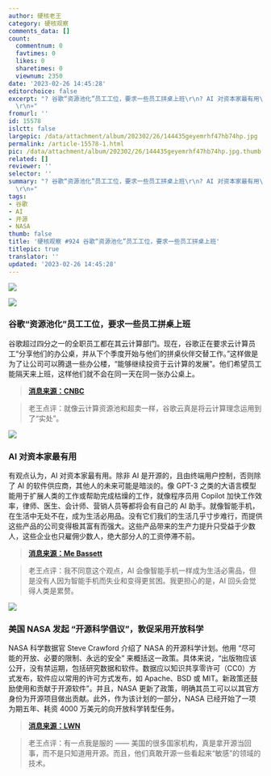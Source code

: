 ```yaml
---
author: 硬核老王
category: 硬核观察
comments_data: []
count:
  commentnum: 0
  favtimes: 0
  likes: 0
  sharetimes: 0
  viewnum: 2350
date: '2023-02-26 14:45:28'
editorchoice: false
excerpt: "? 谷歌“资源池化”员工工位，要求一些员工拼桌上班\r\n? AI 对资本家最有用\r\n? 美国 NASA 发起 “开源科学倡议”，敦促采用开放科学\r\n»
  \r\n»"
fromurl: ''
id: 15578
islctt: false
largepic: /data/attachment/album/202302/26/144435geyemrhf47hb74hp.jpg
permalink: /article-15578-1.html
pic: /data/attachment/album/202302/26/144435geyemrhf47hb74hp.jpg.thumb.jpg
related: []
reviewer: ''
selector: ''
summary: "? 谷歌“资源池化”员工工位，要求一些员工拼桌上班\r\n? AI 对资本家最有用\r\n? 美国 NASA 发起 “开源科学倡议”，敦促采用开放科学\r\n»
  \r\n»"
tags:
- 谷歌
- AI
- 开源
- NASA
thumb: false
title: '硬核观察 #924 谷歌“资源池化”员工工位，要求一些员工拼桌上班'
titlepic: true
translator: ''
updated: '2023-02-26 14:45:28'
---
```


![](/data/attachment/album/202302/26/144435geyemrhf47hb74hp.jpg)


![](/data/attachment/album/202302/26/144447dul3az2ku5q2wx4k.jpg)


### 谷歌“资源池化”员工工位，要求一些员工拼桌上班


谷歌超过四分之一的全职员工都在其云计算部门。现在，谷歌正在要求云计算员工“分享他们的办公桌，并从下个季度开始与他们的拼桌伙伴交替工作。”这样做是为了让公司可以腾退一些办公楼，“能够继续投资于云计算的发展”。他们希望员工能隔天来上班，这样他们就不会在同一天在同一张办公桌上。



> 
> **[消息来源：CNBC](https://www.cnbc.com/2023/02/22/google-asks-some-employees-to-share-desks-amid-office-downsizing.html)**
> 
> 
> 



> 
> 老王点评：就像云计算资源池和超卖一样，谷歌云真是将云计算理念运用到了“实处”。
> 
> 
> 


![](/data/attachment/album/202302/26/144455p7vfduuqqrx2emfs.jpg)


### AI 对资本家最有用


有观点认为，AI 对资本家最有用。除非 AI 是开源的，且由终端用户控制，否则除了 AI 的软件供应商，其他人的未来可能是暗淡的。像 GPT-3 之类的大语言模型能用于扩展人类的工作或帮助完成枯燥的工作，就像程序员用 Copilot 加快工作效率，律师、医生、会计师、营销人员等都将会有自己的 AI 助手。就像智能手机，在生活中无处不在，成为生活必用品。没有它们我们的生活几乎寸步难行，而提供这些产品的公司变得极其富有而强大。这些产品带来的生产力提升只受益于少数人，这些企业也只雇佣少数人，绝大部分人的工资停滞不前。



> 
> **[消息来源：Me Bassett](https://mebassett.info/ai-useful-for-capitalist)**
> 
> 
> 



> 
> 老王点评：我不同意这个观点，AI 会像智能手机一样成为生活必需品，但是没有人因为智能手机而失业和变得更贫困。我更担心的是，AI 回头会觉得人类是累赘。
> 
> 
> 


![](/data/attachment/album/202302/26/144507l96lg4tp6tzlk4al.jpg)


### 美国 NASA 发起 “开源科学倡议”，敦促采用开放科学


NASA 科学数据官 Steve Crawford 介绍了 NASA 的开源科学计划。他用 “尽可能的开放、必要的限制、永远的安全” 来概括这一政策。具体来说，“出版物应该公开，没有禁运期，包括研究数据和软件。数据应以知识共享零许可（CC0）方式发布，软件应以常用的许可方式发布，如 Apache、BSD 或 MIT。新政策还鼓励使用和贡献于开源软件”。并且，NASA 更新了政策，明确其员工可以以其官方身份为开源项目做出贡献。此外，作为该计划的一部分，NASA 已经开始了一项为期五年、耗资 4000 万美元的向开放科学转型任务。



> 
> **[消息来源：LWN](https://lwn.net/Articles/923223/)**
> 
> 
> 



> 
> 老王点评：有一点我是服的 —— 美国的很多国家机构，真是拿开源当回事，而不是只知道用开源。而且，他们真敢开源一些看起来“敏感”的领域的技术。
> 
> 
>